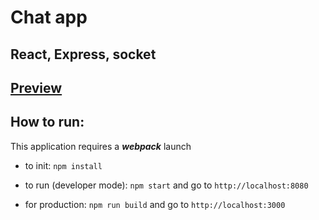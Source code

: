 # Chat app

## React, Express, socket

## [**Preview**](https://endriu17.github.io/chat/public/.)

## How to run:

This application requires a **_webpack_** launch

- to init: `npm install`

- to run (developer mode): `npm start` and go to `http://localhost:8080`

- for production: `npm run build` and go to `http://localhost:3000`

